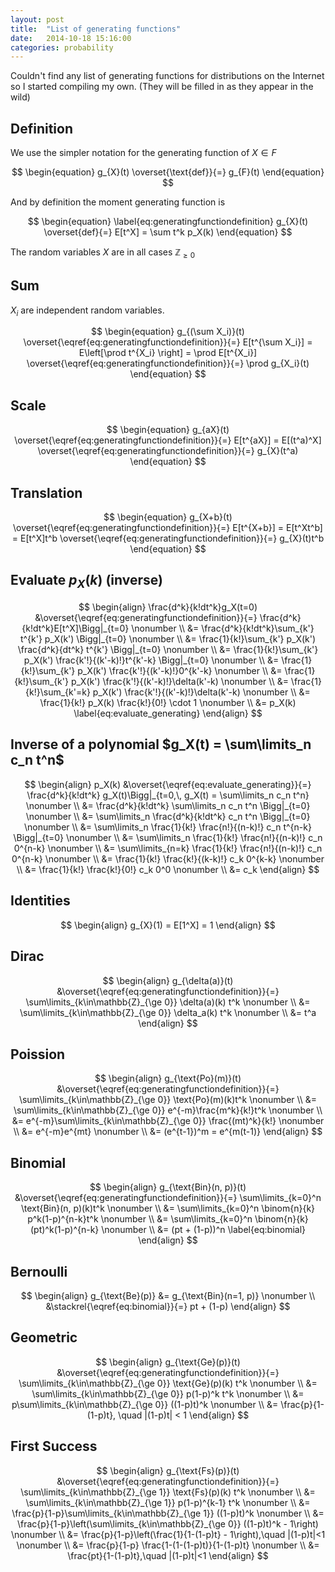 ```yaml
---
layout: post
title:  "List of generating functions"
date:   2014-10-18 15:16:00
categories: probability
---
```


Couldn't find any list of generating functions for distributions on the Internet
so I started compiling my own.
(They will be filled in as they appear in the wild)


Definition
----------

We use the simpler notation for the generating function of $X\in F$

$$
\begin{equation}
    g_{X}(t) \overset{\text{def}}{=} g_{F}(t)
\end{equation}
$$

And by definition the moment generating function is

$$
\begin{equation}
    \label{eq:generatingfunctiondefinition}
    g_{X}(t) \overset{def}{=} E[t^X] =
        \sum t^k p_X(k)
\end{equation}
$$

The random variables $X$ are in all cases $\mathbb{Z}_{\ge 0}$

Sum
---
$X_i$ are independent random variables.

$$
\begin{equation}
    g_{(\sum X_i)}(t) \overset{\eqref{eq:generatingfunctiondefinition}}{=} E[t^{\sum X_i}] = E\left[\prod t^{X_i} \right] = \prod E[t^{X_i}] \overset{\eqref{eq:generatingfunctiondefinition}}{=} \prod g_{X_i}(t)
\end{equation}
$$

Scale
-----

$$
\begin{equation}
    g_{aX}(t) \overset{\eqref{eq:generatingfunctiondefinition}}{=} E[t^{aX}] = E[(t^a)^X] \overset{\eqref{eq:generatingfunctiondefinition}}{=} g_{X}(t^a)
\end{equation}
$$

Translation
-----------

$$
\begin{equation}
    g_{X+b}(t) \overset{\eqref{eq:generatingfunctiondefinition}}{=} E[t^{X+b}] = E[t^Xt^b] = E[t^X]t^b \overset{\eqref{eq:generatingfunctiondefinition}}{=} g_{X}(t)t^b
\end{equation}
$$

Evaluate $p_X(k)$ (inverse)
---------------------------

$$
\begin{align}
    \frac{d^k}{k!dt^k}g_X(t=0) &\overset{\eqref{eq:generatingfunctiondefinition}}{=} \frac{d^k}{k!dt^k}E[t^X]\Bigg|_{t=0} \nonumber \\
                             &= \frac{d^k}{k!dt^k}\sum_{k'} t^{k'} p_X(k') \Bigg|_{t=0} \nonumber \\
                             &= \frac{1}{k!}\sum_{k'} p_X(k') \frac{d^k}{dt^k} t^{k'} \Bigg|_{t=0} \nonumber \\
                             &= \frac{1}{k!}\sum_{k'} p_X(k') \frac{k'!}{(k'-k)!}t^{k'-k} \Bigg|_{t=0} \nonumber \\
                             &= \frac{1}{k!}\sum_{k'} p_X(k') \frac{k'!}{(k'-k)!}0^{k'-k} \nonumber \\
                             &= \frac{1}{k!}\sum_{k'} p_X(k') \frac{k'!}{(k'-k)!}\delta(k'-k) \nonumber \\
                             &= \frac{1}{k!}\sum_{k'=k} p_X(k') \frac{k'!}{(k'-k)!}\delta(k'-k) \nonumber \\
                             &= \frac{1}{k!} p_X(k) \frac{k!}{0!} \cdot 1 \nonumber \\
                             &= p_X(k) \label{eq:evaluate_generating}
\end{align}
$$


Inverse of a polynomial $g_X(t) = \sum\limits_n c_n t^n$
----------------------------------------------------

$$
\begin{align}
    p_X(k) &\overset{\eqref{eq:evaluate_generating}}{=} \frac{d^k}{k!dt^k} g_X(t)\Bigg|_{t=0,\, g_X(t) = \sum\limits_n c_n t^n} \nonumber \\
           &= \frac{d^k}{k!dt^k} \sum\limits_n c_n t^n \Bigg|_{t=0} \nonumber \\
           &= \sum\limits_n \frac{d^k}{k!dt^k} c_n t^n \Bigg|_{t=0} \nonumber \\
           &= \sum\limits_n \frac{1}{k!} \frac{n!}{(n-k)!} c_n t^{n-k} \Bigg|_{t=0} \nonumber \\
           &= \sum\limits_n \frac{1}{k!} \frac{n!}{(n-k)!} c_n 0^{n-k} \nonumber \\
           &= \sum\limits_{n=k} \frac{1}{k!} \frac{n!}{(n-k)!} c_n 0^{n-k} \nonumber \\
           &= \frac{1}{k!} \frac{k!}{(k-k)!} c_k 0^{k-k} \nonumber \\
           &= \frac{1}{k!} \frac{k!}{0!} c_k 0^0 \nonumber \\
           &= c_k
\end{align}
$$


Identities
----------

$$
\begin{align}
    g_{X}(1) = E[1^X] = 1
\end{align}
$$


Dirac
-----

$$
\begin{align}
    g_{\delta(a)}(t) &\overset{\eqref{eq:generatingfunctiondefinition}}{=} \sum\limits_{k\in\mathbb{Z}_{\ge 0}} \delta(a)(k) t^k \nonumber \\
                     &= \sum\limits_{k\in\mathbb{Z}_{\ge 0}} \delta_a(k) t^k \nonumber \\
                     &= t^a
\end{align}
$$


Poission
--------

$$
\begin{align}
    g_{\text{Po}(m)}(t) &\overset{\eqref{eq:generatingfunctiondefinition}}{=} \sum\limits_{k\in\mathbb{Z}_{\ge 0}} \text{Po}(m)(k)t^k \nonumber \\
                        &= \sum\limits_{k\in\mathbb{Z}_{\ge 0}} e^{-m}\frac{m^k}{k!}t^k \nonumber \\
                        &= e^{-m}\sum\limits_{k\in\mathbb{Z}_{\ge 0}} \frac{(mt)^k}{k!} \nonumber \\
                        &= e^{-m}e^{mt} \nonumber \\
                        &= (e^{t-1})^m = e^{m(t-1)}
\end{align}
$$


Binomial
--------

$$
\begin{align}
    g_{\text{Bin}(n, p)}(t) &\overset{\eqref{eq:generatingfunctiondefinition}}{=} \sum\limits_{k=0}^n \text{Bin}(n, p)(k)t^k \nonumber \\
                            &= \sum\limits_{k=0}^n \binom{n}{k} p^k(1-p)^{n-k}t^k \nonumber \\
                            &= \sum\limits_{k=0}^n \binom{n}{k} (pt)^k(1-p)^{n-k} \nonumber \\
                            &= (pt + (1-p))^n \label{eq:binomial}
\end{align}
$$


Bernoulli
---------

$$
\begin{align}
    g_{\text{Be}(p)} &= g_{\text{Bin}(n=1, p)} \nonumber \\
                     &\stackrel{\eqref{eq:binomial}}{=} pt + (1-p)
\end{align}
$$

Geometric
---------

$$
\begin{align}
    g_{\text{Ge}(p)}(t) &\overset{\eqref{eq:generatingfunctiondefinition}}{=} \sum\limits_{k\in\mathbb{Z}_{\ge 0}} \text{Ge}(p)(k) t^k \nonumber \\
                        &= \sum\limits_{k\in\mathbb{Z}_{\ge 0}} p(1-p)^k t^k \nonumber \\
                        &= p\sum\limits_{k\in\mathbb{Z}_{\ge 0}} ((1-p)t)^k \nonumber \\
                        &= \frac{p}{1-(1-p)t}, \quad |(1-p)t| < 1
\end{align}
$$


First Success
------------

$$
\begin{align}
    g_{\text{Fs}(p)}(t) &\overset{\eqref{eq:generatingfunctiondefinition}}{=} \sum\limits_{k\in\mathbb{Z}_{\ge 1}} \text{Fs}(p)(k) t^k \nonumber \\
                        &= \sum\limits_{k\in\mathbb{Z}_{\ge 1}} p(1-p)^{k-1} t^k \nonumber \\
                        &= \frac{p}{1-p}\sum\limits_{k\in\mathbb{Z}_{\ge 1}} ((1-p)t)^k \nonumber \\
                        &= \frac{p}{1-p}\left(\sum\limits_{k\in\mathbb{Z}_{\ge 0}} ((1-p)t)^k - 1\right) \nonumber \\
                        &= \frac{p}{1-p}\left(\frac{1}{1-(1-p)t} - 1\right),\quad |(1-p)t|<1 \nonumber \\
                        &= \frac{p}{1-p} \frac{1-(1-(1-p)t)}{1-(1-p)t} \nonumber \\
                        &= \frac{pt}{1-(1-p)t},\quad |(1-p)t|<1
\end{align}
$$


<!---
Add this F_{max{X_i}}(y) = g_N(F_X(y)):
http://www.math.kth.se/matstat/gru/sf2940/5-8-1-Ex5.pdf
-->
